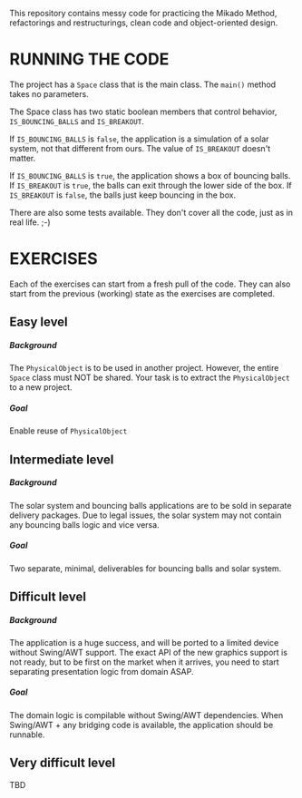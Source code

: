 This repository contains messy code for practicing the Mikado Method,
refactorings and restructurings, clean code and object-oriented design.

RUNNING THE CODE
================
The project has a `Space` class that is the main class. The `main()` method takes no parameters.

The Space class has two static boolean members that control behavior, `IS_BOUNCING_BALLS` and
`IS_BREAKOUT`.

If `IS_BOUNCING_BALLS` is `false`, the application is a simulation of a solar system,
not that different from ours.
The value of `IS_BREAKOUT` doesn't matter.

If `IS_BOUNCING_BALLS` is `true`, the application shows a box of bouncing balls.
If `IS_BREAKOUT` is `true`, the balls can exit through the lower side of the box.
If `IS_BREAKOUT` is `false`, the balls just keep bouncing in the box.

There are also some tests available. They don't cover all the code, just as in real life. ;-)

EXERCISES
=========
Each of the exercises can start from a fresh pull of the code. They can also start from
the previous (working) state as the exercises are completed.

Easy level
----------
##### Background
The `PhysicalObject` is to be used in another project. However, the entire `Space` class must NOT be shared.
Your task is to extract the `PhysicalObject` to a new project.
##### Goal
Enable reuse of `PhysicalObject`


Intermediate level
------------------
##### Background
The solar system and bouncing balls applications are to be sold in separate delivery packages.
Due to legal issues, the solar system may not contain any bouncing balls logic and vice versa.
##### Goal
Two separate, minimal, deliverables for bouncing balls and solar system.


Difficult level
---------------
##### Background
The application is a huge success, and will be ported to a limited
device without Swing/AWT support. The exact API of the new graphics support is
not ready, but to be first on the market when it arrives, you need to start
separating presentation logic from domain ASAP.
##### Goal
The domain logic is compilable without Swing/AWT dependencies. When Swing/AWT +
any bridging code is available, the application should be runnable.



Very difficult level
--------------------
TBD